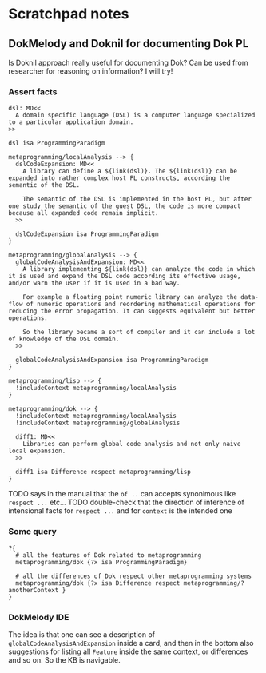# Scratchpad notes

## DokMelody and Doknil for documenting Dok PL

Is Doknil approach really useful for documenting Dok? Can be used from researcher for reasoning on information? I will try!

### Assert facts

```
dsl: MD<<
  A domain specific language (DSL) is a computer language specialized to a particular application domain.
>>

dsl isa ProgrammingParadigm

metaprogramming/localAnalysis --> {
  dslCodeExpansion: MD<<
    A library can define a ${link(dsl)}. The ${link(dsl)} can be expanded into rather complex host PL constructs, according the semantic of the DSL.

    The semantic of the DSL is implemented in the host PL, but after one study the semantic of the guest DSL, the code is more compact because all expanded code remain implicit.
  >>

  dslCodeExpansion isa ProgrammingParadigm
}

metaprogramming/globalAnalysis --> {
  globalCodeAnalysisAndExpansion: MD<<
    A library implementing ${link(dsl)} can analyze the code in which it is used and expand the DSL code according its effective usage, and/or warn the user if it is used in a bad way.

    For example a floating point numeric library can analyze the data-flow of numeric operations and reordering mathematical operations for reducing the error propagation. It can suggests equivalent but better operations.

    So the library became a sort of compiler and it can include a lot of knowledge of the DSL domain. 
  >>

  globalCodeAnalysisAndExpansion isa ProgrammingParadigm
}

metaprogramming/lisp --> {
  !includeContext metaprogramming/localAnalysis
}

metaprogramming/dok --> {
  !includeContext metaprogramming/localAnalysis
  !includeContext metaprogramming/globalAnalysis

  diff1: MD<<
    Libraries can perform global code analysis and not only naive local expansion.
  >>

  diff1 isa Difference respect metaprogramming/lisp
}
```

TODO says in the manual that the ``of ..`` can accepts synonimous like ``respect ...`` etc...
TODO double-check that the direction of inference of intensional facts for ``respect ...`` and for ``context`` is the intended one

### Some query

```
?{
  # all the features of Dok related to metaprogramming  
  metaprogramming/dok {?x isa ProgrammingParadigm} 

  # all the differences of Dok respect other metaprogramming systems
  metaprogramming/dok {?x isa Difference respect metaprogramming/?anotherContext }
}
```

### DokMelody IDE

The idea is that one can see a description of ``globalCodeAnalysisAndExpansion`` inside a card, and then in the bottom also suggestions for listing all ``Feature`` inside the same context, or differences and so on. So the KB is navigable.